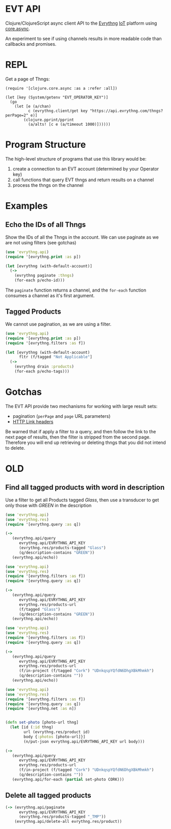 # EVT API

Clojure/ClojureScript async client API to the [Evrythng](https://evrythng.com) [IoT](https://en.wikipedia.org/wiki/Internet_of_Things) platform using [core.async](https://github.com/clojure/core.async).

An experiment to see if using channels results in more readable code than callbacks and promises.


# REPL

Get a page of Thngs:

```
(require '[clojure.core.async :as a :refer :all])

(let [key (System/getenv "EVT_OPERATOR_KEY")]
  (go
    (let [e (a/chan)
          c (evrythng.client/get key "https://api.evrythng.com/thngs?perPage=2" e)]
        (clojure.pprint/pprint
          (a/alts! [c e (a/timeout 1000)])))))
```






# Program Structure

The high-level structure of programs that use this library would be:
 
1. create a connection to an EVT account (determined by your Operator key)
2. call functions that query EVT thngs and return results on a channel
3. process the thngs on the channel 


# Examples

## Echo the IDs of all Thngs

Show the IDs of all the Thngs in the account. We can use paginate as we are not using filters (see gotchas)

```clojure
(use 'evrythng.api)
(require '[evrythng.print :as p])

(let [evrythng (with-default-account)]
  (-> 
    (evrythng paginate :thngs)
    (for-each p/echo-id)))
```

The `paginate` function returns a channel, and the `for-each` function consumes a channel as it's first argument.

## Tagged Products

We cannot use pagination, as we are using a filter. 

```clojure
(use 'evrythng.api)
(require '[evrythng.print :as p])
(require '[evrythng.filters :as f])

(let [evrythng (with-default-account)
      fltr (f/tagged "Not Applicable"] 
  (-> 
    (evrythng drain :products)
    (for-each p/echo-tags)))
```


# Gotchas

The EVT API provide two mechanisms for working with large result sets:

* pagination (`perPage` and `page` URL parameters)
* [HTTP Link headers](https://www.w3.org/wiki/LinkHeader)

Be warned that if apply a filter to a query, and then follow the link to the next page of results,
then the filter is stripped from the second page. Therefore you will end up retrieving or deleting
thngs that you did not intend to delete.




# OLD

## Find all tagged products with word in description

Use a filter to get all Products tagged _Glass_, then use a
transducer to get only those with _GREEN_ in the description

```clojure
(use 'evrythng.api)
(use 'evrythng.res)
(require '[evrythng.query :as q])

(-> 
   (evrythng.api/query
      evrythng.api/EVRYTHNG_API_KEY
      (evrythng.res/products-tagged "Glass")
      (q/description-contains "GREEN"))
   (evrythng.api/echo))
```

```clojure
(use 'evrythng.api)
(use 'evrythng.res)
(require '[evrythng.filters :as f])
(require '[evrythng.query :as q])

(-> 
   (evrythng.api/query
      evrythng.api/EVRYTHNG_API_KEY
      evrythng.res/products-url
      (f/tagged "Glass")
      (q/description-contains "GREEN"))
   (evrythng.api/echo))
```

```clojure
(use 'evrythng.api)
(use 'evrythng.res)
(require '[evrythng.filters :as f])
(require '[evrythng.query :as q])

(-> 
   (evrythng.api/query
      evrythng.api/EVRYTHNG_API_KEY
      evrythng.res/products-url
      (f/in-project (f/tagged "Cork") "UDnkqspYQfdN6DhgXBkMhmkh")
      (q/description-contains ""))
   (evrythng.api/echo))
```


```clojure
(use 'evrythng.api)
(use 'evrythng.res)
(require '[evrythng.filters :as f])
(require '[evrythng.query :as q])
(require '[evrythng.net :as n])


(defn set-photo [photo-url thng]
  (let [id (:id thng)
        url (evrythng.res/product id)
        body {:photos [photo-url]}]
        (n/put-json evrythng.api/EVRYTHNG_API_KEY url body)))

(-> 
   (evrythng.api/query
      evrythng.api/EVRYTHNG_API_KEY
      evrythng.res/products-url
      (f/in-project (f/tagged "Cork") "UDnkqspYQfdN6DhgXBkMhmkh")
      (q/description-contains ""))
   (evrythng.api/for-each (partial set-photo CORK)))
```


## Delete all tagged products

```clojure
(-> (evrythng.api/paginate
      evrythng.api/EVRYTHNG_API_KEY
      (evrythng.res/products-tagged "_TMP"))
    (evrythng.api/delete-all evrythng.res/product))
```
